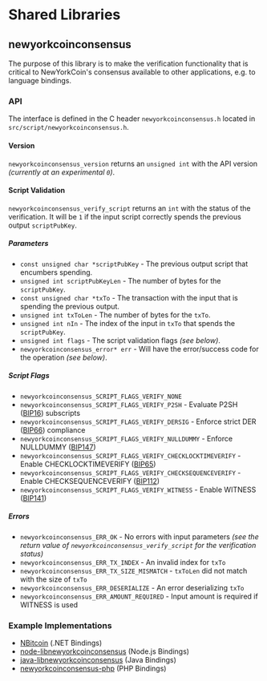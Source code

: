 Shared Libraries
================

## newyorkcoinconsensus

The purpose of this library is to make the verification functionality that is critical to NewYorkCoin's consensus available to other applications, e.g. to language bindings.

### API

The interface is defined in the C header `newyorkcoinconsensus.h` located in  `src/script/newyorkcoinconsensus.h`.

#### Version

`newyorkcoinconsensus_version` returns an `unsigned int` with the API version *(currently at an experimental `0`)*.

#### Script Validation

`newyorkcoinconsensus_verify_script` returns an `int` with the status of the verification. It will be `1` if the input script correctly spends the previous output `scriptPubKey`.

##### Parameters
- `const unsigned char *scriptPubKey` - The previous output script that encumbers spending.
- `unsigned int scriptPubKeyLen` - The number of bytes for the `scriptPubKey`.
- `const unsigned char *txTo` - The transaction with the input that is spending the previous output.
- `unsigned int txToLen` - The number of bytes for the `txTo`.
- `unsigned int nIn` - The index of the input in `txTo` that spends the `scriptPubKey`.
- `unsigned int flags` - The script validation flags *(see below)*.
- `newyorkcoinconsensus_error* err` - Will have the error/success code for the operation *(see below)*.

##### Script Flags
- `newyorkcoinconsensus_SCRIPT_FLAGS_VERIFY_NONE`
- `newyorkcoinconsensus_SCRIPT_FLAGS_VERIFY_P2SH` - Evaluate P2SH ([BIP16](https://github.com/bitcoin/bips/blob/master/bip-0016.mediawiki)) subscripts
- `newyorkcoinconsensus_SCRIPT_FLAGS_VERIFY_DERSIG` - Enforce strict DER ([BIP66](https://github.com/bitcoin/bips/blob/master/bip-0066.mediawiki)) compliance
- `newyorkcoinconsensus_SCRIPT_FLAGS_VERIFY_NULLDUMMY` - Enforce NULLDUMMY ([BIP147](https://github.com/bitcoin/bips/blob/master/bip-0147.mediawiki))
- `newyorkcoinconsensus_SCRIPT_FLAGS_VERIFY_CHECKLOCKTIMEVERIFY` - Enable CHECKLOCKTIMEVERIFY ([BIP65](https://github.com/bitcoin/bips/blob/master/bip-0065.mediawiki))
- `newyorkcoinconsensus_SCRIPT_FLAGS_VERIFY_CHECKSEQUENCEVERIFY` - Enable CHECKSEQUENCEVERIFY ([BIP112](https://github.com/bitcoin/bips/blob/master/bip-0112.mediawiki))
- `newyorkcoinconsensus_SCRIPT_FLAGS_VERIFY_WITNESS` - Enable WITNESS ([BIP141](https://github.com/bitcoin/bips/blob/master/bip-0141.mediawiki))

##### Errors
- `newyorkcoinconsensus_ERR_OK` - No errors with input parameters *(see the return value of `newyorkcoinconsensus_verify_script` for the verification status)*
- `newyorkcoinconsensus_ERR_TX_INDEX` - An invalid index for `txTo`
- `newyorkcoinconsensus_ERR_TX_SIZE_MISMATCH` - `txToLen` did not match with the size of `txTo`
- `newyorkcoinconsensus_ERR_DESERIALIZE` - An error deserializing `txTo`
- `newyorkcoinconsensus_ERR_AMOUNT_REQUIRED` - Input amount is required if WITNESS is used

### Example Implementations
- [NBitcoin](https://github.com/NicolasDorier/NBitcoin/blob/master/NBitcoin/Script.cs#L814) (.NET Bindings)
- [node-libnewyorkcoinconsensus](https://github.com/bitpay/node-libnewyorkcoinconsensus) (Node.js Bindings)
- [java-libnewyorkcoinconsensus](https://github.com/dexX7/java-libnewyorkcoinconsensus) (Java Bindings)
- [newyorkcoinconsensus-php](https://github.com/Bit-Wasp/newyorkcoinconsensus-php) (PHP Bindings)
